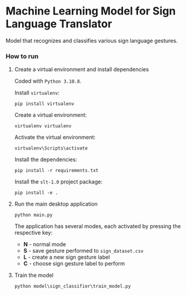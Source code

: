 # Machine Learning Model for Sign Language Translator

Model that recognizes and classifies various sign language gestures.

### How to run

1. Create a virtual environment and install dependencies

    Coded with `Python 3.10.8`.

    Install `virtualenv`:
    ```
    pip install virtualenv
    ```

    Create a virtual environment:
    ```
    virtualenv virtualenv
    ```

    Activate the virtual environment:
    ```
    virtualenv\Scripts\activate
    ```
    
    Install the dependencies:
    ```
    pip install -r requirements.txt
    ```
   
    Install the `slt-1.0` project package:
    ```
    pip install -e .
    ```
   
2. Run the main desktop application

    ```
    python main.py
    ```
    The application has several modes, each activated by pressing the respective key:
    - **N** - normal mode
    - **S** - save gesture performed to `sign_dataset.csv`
    - **L** - create a new sign gesture label
    - **C** - choose sign gesture label to perform

3. Train the model
    
    ```
    python model\sign_classifier\train_model.py
    ```